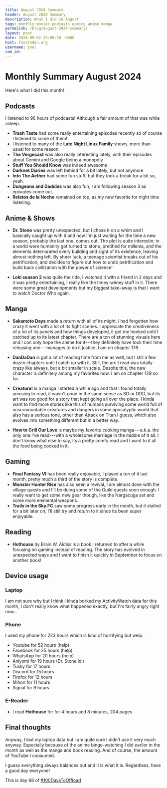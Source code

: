 ```yaml
---
title: August 2024 Summary
header: August 2024 Summary
description: What I did in August!
tags: monthly movies podcasts gaming anime manga
permalink: /blog/august-2024-summary/
layout: post
date: 2024-09-02 23:00:58 -0600
host: fosstodon.org
username: joel
com_id: 
---
```


# Monthly Summary August 2024

Here's what I did this month!

## Podcasts

I listened to 96 hours of podcasts! Although a fair amount of that was
while asleep.

- __Trash Taste__ had some really entertaining episodes recently so of course I
listened to some of them!
- I listened to many of the __Late Night Linux Family__ shows, more than usual
for some reason.
- __The Vergecast__ was also really interesting lately, with their episodes
about Gemini and Google being a monopoly
- __Stuff You Should Know__ was indeed awesome
- __Darknet Diaries__ was left behind for a bit lately, but not anymore
- __Into The Aether__ had some fun stuff, but they took a break for a bit so,
yeah.
- __Dungeons and Daddies__ was also fun, I am following season 3 as episodes
come out.
- __Relatos de la Noche__ remained on top, as my new favorite for night time
listening.

## Anime & Shows

- **Dr. Stone** was pretty unexpected, but I chose it on a whim and I basically
caught up with it and now I'm just waiting for the time a new season,
probably the last one, comes out. The plot is quite interestin; in a world
were humanity got turned to stone, pretified for millenia, and the elements
deteriorated every building and sight of its existence, leaving almost
nothing left. By sheer luck, a teenage scientist breaks out of his
petrification, and decides to figure out how to undo petrification and
build back civilization with the power of science!

- **Loki season 2** was quite the ride, I watched it with a friend in 2 days and it was pretty entertaining, I really like the timey-wimey stuff in it. There were some great developments but my biggest take-away is that I want to watch Doctor Who again.

## Manga

- **Sakamoto Days** made a return with all of its might. I had forgotten
how crazy it went with a lot of its fight scenes. I appreciate the
creativeness of a lot of its panels and how things developed, it got me
hooked until I catched up to its latest chapter. There are a ton of
stunning visuals here and I can only hope the anime for it---they
definitely have took their time releasing one---manages to do it justice. I
am on chapter 178.

- **DanDaDan** is got a lot of reading time from me as well, but I still a
few dozen chapters until I catch up with it. Still, the arc I read was
totally crazy like always, but a bit smaller in scale. Despite this, the
new character is definitely among my favorites now. I am on chapter 129 so
far.

- **Creature!** is a manga I started a while ago and that I found totally
amusing to read, it wasn't good in the same sense as SD or DDD, but its art
was too good for a story that kept going all over the place. I kinda want
to find more stories like this of humans surviving some world full of
unsurmountable creatures and dangers in some apocalyptic world that also
has a serious tone, other than Attack on Titan I guess, which also evolves
into something different but in a better way.

- **How to Grill Our Love** is maybe my favorite cooking manga---a.k.a. the
only one I've read---with a wholesome marriage in the middle of it all. I
don't know what else to say, its a pretty comfy read and I want to it all
the food being cooked in it.

## Gaming

- **Final Fantasy VI** has been really enjoyable, I played a ton of it last month, pretty much a third of the story is complete.
- **Monster Hunter Rise** has also seen a revival, I am almost done with the village quests and I'll be doing some of the Guild quests soon enough. I really want to get some new gear though, like the Nargacuga set and some more elemental weapons.
- **Trails in the Sky FC** saw some progress early in the month, but it stalled for a bit later on, I'll still try and return to it since its been super enjoyable.

## Reading

- **Hothouse** by Brain W. Aldiss is a book I returned to after a while focusing on gaming instead of reading. The story has evolved in unexpected ways and I want to finish it quickly in September to focus on another book!

## Device usage

### Laptop

I am not sure why but I think I kinda borked my ActivityWatch data for this month, I don't really know what happened exactly, but I'm fairly angry right now...

### Phone

I used my phone for 223 hours which is kind of horrifying but welp.

- Youtube for 52 hours (help)
- Facebook for 25 hours (help)
- WhatsApp for 20 hours (help)
- Aniyomi for 19 hours (Dr. Stone lol)
- Tusky for 17 hours
- Discord for 15 hours
- Firefox for 12 hours
- Mihon for 11 hours
- Signal for 9 hours

### E-Reader

- I read **Hothouse** for for 4 hours and 8 minutes, 204 pages

## Final thoughts

Anyway, I lost my laptop data but I am quite sure I didn't use it very much anyway. Especially because of the anime binge-watching I did earlier in the month as well as the manga and book reading. And of course, the amount of YouTube I consumed.

I guess everything always balances out and it is what it is. Regardless, have a good day everyone!




This is day 68 of [#100DaysToOffload](https://100daystooffload.com)

